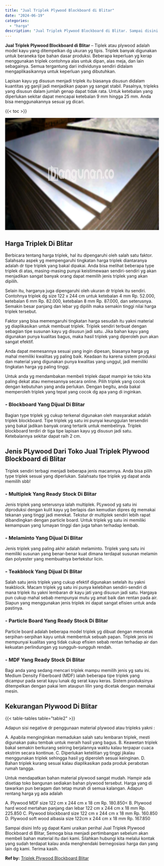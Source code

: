 ```yaml
---
title: "Jual Triplek Plywood Blockboard di Blitar"
date: "2024-06-19"
categories: 
  - "harga"
description: "Jual Triplek Plywood Blockboard di Blitar. Sampai disini Info yg dapat Kami uraikan perihal Jual Triplek Plywood Blockboard di Blitar, Semoga bisa menjadi pe..."
---
```


**Jual Triplek Plywood Blockboard di Blitar** – Tiplek atau plywood adalah model kayu yang ditempelkan dg ukuran yg tipis. Triplek banyak digunakan untuk beraneka tipe bahan dasar produksi. Beberapa keperluan yg kerap menggunakan triplek contohnya alas untuk dipan, alas meja, dan lain sebagainya. Semua tergantung dari individunya sendiri didalam mengaplikasikannya untuk keperluan yang dibutuhkan.

Lapisan kayu yg disusun menjadi triplek itu biasanya disusun didalam kuantitas yg ganjil jadi menjadikan papan yg sangat stabil. Pasalnya, tripleks yang disusun dalam jumlah genap dapat tidak rata. Untuk ketebalan yang diperlukan sekitar dapat mencapai ketebalan 9 mm hingga 25 mm. Anda bisa menggunakannya sesuai yg dicari.

{{< toc >}}

![Jual Triplek Plywood Blockboard di Blitar](/images/jual-triplek-murah-21.png)

## Harga Triplek Di Blitar

Berbicara tentang harga triplek, hal itu dipengaruhi oleh salah satu faktor. Salahsatu aspek yg mempengaruhi tingkatan harga triplek diantaranya adalah dr tipe triplek yang bakal dipakai. Anda bisa melihat beberapa type triplek di atas, masing-masing punyai keistimewaan sendiri-sendiri yg akan menjadikan sangat banyak orang dapat memilih jenis triplek yang akan dipilih.

Selain itu, harganya juga dipengaruhi oleh ukuran dr triplek itu sendiri. Contohnya triplek dg size 122 x 244 cm untuk ketebalan 4 mm Rp. 52.000, ketebalan 6 mm Rp. 82.000, ketebalan 8 mm Rp. 87.000, dan seterusnya. Semakin besar panjang dan lebar yg dipilih maka semakin tinggi nilai harga triplek tersebut.

Faktor yang bisa memengaruhi tingkatan harga sesudah itu yakni material yg diaplikasikan untuk membuat triplek. Triplek sendiri terbuat dengan sebagian tipe susunan kayu yg disusun jadi satu. Jika bahan kayu yang digunakan punya kualitas bagus, maka hasil triplek yang diperoleh pun akan sangat efektif.

Anda dapat memesannya sesuai yang ingin dipesan, biasanya harga yg mahal memiliki kwalitas yg paling baik. Keadaan itu karena sistem produksi dan material yang digunakan punya kwalitas yang unggul, jadi memiliki tingkatan harga yg paling tinggi.

Untuk anda yg mendambakan membeli triplek dapat mampir ke toko kita paling dekat atau memesannya secara online. Pilih triplek yang cocok dengan kebutuhan yang anda perlukan. Dengan begitu, anda bakal memperoleh triplek yang tepat yang cocok dg apa yang di inginkan.

### \- Blockboard Yang Dijual Di Blitar

Bagian type triplek yg cukup terkenal digunakan oleh masyarakat adalah triplek blockboard. Tipe triplek yg satu ini punyai keunggulan tersendiri yang bakal jadikan banyak orang tertarik untuk membelinya. Triplek blockboard terdiri dr tiga tipe lapisan kayu yg disusun jadi satu. Ketebalannya sekitar dapat raih 2 cm.

## Jenis PLywood Dari Toko Jual Triplek Plywood Blockboard di Blitar

Triplek sendiri terbagi menjadi beberapa jenis macamnya. Anda bisa pilih type triplek sesuai yang diperlukan. Salahsatu tipe triplek yg dapat anda memilih sbb!

### \- Multiplek Yang Ready Stock Di Blitar

Jenis triplek yang seterusnya ialah multiplek. PLywood yg satu ini diproduksi dengan kulit kayu yg berlapis dan kemudian dipres dg memakai tekanan yang tinggi jadi merekat. Tekstur dr multiplek sendiri lebih rapat dibandingkan dengan particle board. Untuk triplek yg satu ini memiliki kemampuan yang lumayan tinggi dan juga tahan terhadap lembab.

### \- Melaminto Yang Dijual Di Blitar

Jenis triplek yang paling akhir adalah melaminto. Triplek yang satu ini memiliki susunan yang benar-benar kuat dimana terdapat susunan melamin dan polyester yang membuatnya bertekstur licin.

### \- Teakblock Yang Dijual Di Blitar

Salah satu jenis triplek yang cukup efektif digunakan setelah itu yakni teakblock. Macam triplek yg satu ini punya kelebihan sendiri-sendiri di mana triplek itu yakni lembaran dr kayu jati yang disusun jadi satu. Hargaya pun cukup mahal sebab mempunyai mutu yg amat baik dan rentan pada air. Siapun yang menggunakan jenis triplek ini dapat sangat efisien untuk anda pastinya.

### \- Particle Board Yang Ready Stock Di Blitar

Particle board adalah beberapa model triplek yg dibuat dengan mencetak serpihan-serpihan kayu untuk membentuk sebuah papan. Triplek jenis ini mempunyai kualitas yang tidak cukup efisien sebab rentan terhadap air dan kekuatan perlindungan yg sungguh-sungguh rendah.

### \- MDF Yang Ready Stock Di Blitar

Bagi anda yang sedang mencari triplek mampu memilih jenis yg satu ini. Medium Density Fiberboard (MDF) ialah beberapa tipe triplek yang dicampur pada serat kayu lunak dg serat kayu keras. Sistem produksinya ditempelkan dengan pakai lem ataupun lilin yang dicetak dengan memakai mesin.

## Kekurangan Plywood Di Blitar

{{< table-tables table="table2" >}}

Adapun sisi negative dr penggunaan material plywood atau tripleks yakni :

A. Apabila menginginkan memadukan salah satu lembaran triplek, mesti digunakan paku tembak untuk meraih hasil yang bagus. B. Keawetan triplek bakal semakin berkurang seiiring berjalannya waktu kalau terpapar cuaca ekstrim secara kontinue. C. Diperlukan ketelitian yg tinggi jikalau menggunakan triplek sehingga hasil yg diperoleh sesuai keinginan. D. Bahan triplek kurang sesuai kalau diaplikasikan pada produk perabotan rumah tangga.

Untuk mendapatkan bahan material plywood sangat mudah. Hampir ada disetiap toko bangunan sediakan bahan plywood tersebut. Harga yang di tawarkan pun beragam dan tetap murah di semua kalangan. Adapun rentang harga yg ada adalah

A. Plywood MDF size 122 cm x 244 cm x 18 cm Rp. 180.850< B. Plywood hard wood mertahan panjang dan lebar 122 cm x 244 cm x 18 mm Rp. 225.850 C. Plywood blockboard size 122 cm x 244 cm x 18 mm Rp. 160.850 D. Plywood soft wood albasia size 122cm x 244 cm x 18 mm Rp. 167.850

Sampai disini Info yg dapat Kami uraikan perihal Jual Triplek Plywood Blockboard di Blitar, Semoga bisa menjadi pertimbangan sebelum akan membeli bahan material itu dari kami. Silahkan hubungi kita melalui kontak yang sudah terdapat kalau anda menghendaki bernegosiasi harga dan yang lain dg kami. Terima kasih.

**Ref by:** [Triplek Plywood Blockboard Blitar](https://id.wikipedia.org/wiki/Triplek)
